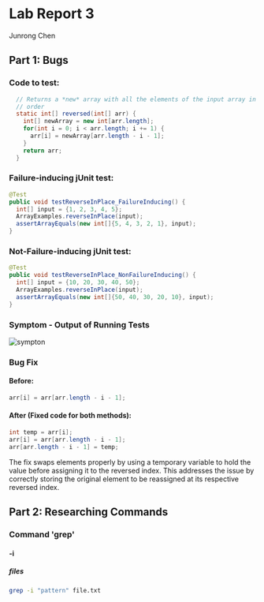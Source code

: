 # Lab Report 3
Junrong Chen

## Part 1: Bugs
### Code to test:
```Java
  // Returns a *new* array with all the elements of the input array in reversed
  // order
  static int[] reversed(int[] arr) {
    int[] newArray = new int[arr.length];
    for(int i = 0; i < arr.length; i += 1) {
      arr[i] = newArray[arr.length - i - 1];
    }
    return arr;
  }
```
### Failure-inducing jUnit test:
```Java
@Test
public void testReverseInPlace_FailureInducing() {
  int[] input = {1, 2, 3, 4, 5};
  ArrayExamples.reverseInPlace(input);
  assertArrayEquals(new int[]{5, 4, 3, 2, 1}, input);
}
```
### Not-Failure-inducing jUnit test:
```Java
@Test
public void testReverseInPlace_NonFailureInducing() {
  int[] input = {10, 20, 30, 40, 50};
  ArrayExamples.reverseInPlace(input);
  assertArrayEquals(new int[]{50, 40, 30, 20, 10}, input);
}
```
### Symptom - Output of Running Tests
![sympton](https://github.com/JunrongChen2004/CSE15L/assets/122309066/cb66043b-b1dc-4581-a072-f1840870de2e)

### Bug Fix
#### Before:
```Java
arr[i] = arr[arr.length - i - 1];
```
#### After (Fixed code for both methods):
```Java
int temp = arr[i];
arr[i] = arr[arr.length - i - 1];
arr[arr.length - i - 1] = temp;
```
The fix swaps elements properly by using a temporary variable to hold the value before assigning it to the reversed index. This addresses the issue by correctly storing the original element to be reassigned at its respective reversed index.

## Part 2: Researching Commands
### Command 'grep'
#### -i
##### files
```Bash
grep -i "pattern" file.txt
```
